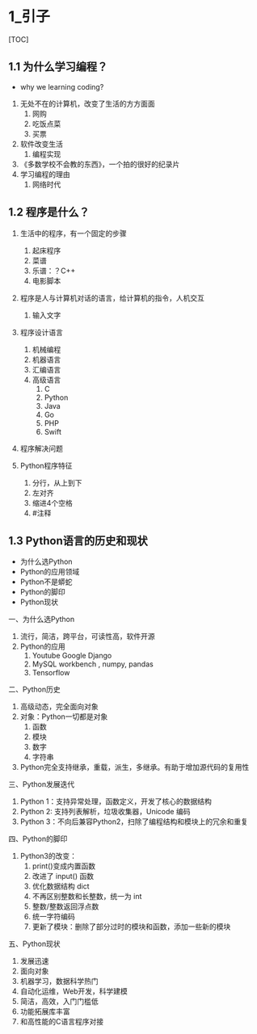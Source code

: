 # 1_引子



[TOC]



## 1.1 为什么学习编程？

- why we learning coding?

1. 无处不在的计算机，改变了生活的方方面面
   1. 网购
   2. 吃饭点菜
   3. 买票
2. 软件改变生活
   1. 编程实现
3. 《多数学校不会教的东西》，一个拍的很好的纪录片
4. 学习编程的理由
   1. 网络时代





## 1.2 程序是什么？

1. 生活中的程序，有一个固定的步骤
   1. 起床程序
   2. 菜谱
   3. 乐谱：？C++
   4. 电影脚本
2. 程序是人与计算机对话的语言，给计算机的指令，人机交互
   1. 输入文字
3. 程序设计语言
   1. 机械编程
   2. 机器语言
   3. 汇编语言
   4. 高级语言
      1. C
      2. Python
      3. Java
      4. Go
      5. PHP
      6. Swift
4. 程序解决问题

5. Python程序特征
   1. 分行，从上到下
   2. 左对齐
   3. 缩进4个空格
   4. #注释





## 1.3 Python语言的历史和现状

- 为什么选Python
- Python的应用领域
- Python不是蟒蛇
- Python的脚印
- Python现状



一、为什么选Python

1. 流行，简洁，跨平台，可读性高，软件开源
2. Python的应用
   1. Youtube Google Django
   2. MySQL workbench , numpy, pandas
   3. Tensorflow



二、Python历史

1. 高级动态，完全面向对象
2. 对象：Python一切都是对象
   1. 函数
   2. 模块
   3. 数字
   4. 字符串
3. Python完全支持继承，重载，派生，多继承。有助于增加源代码的复用性



三、Python发展迭代

1. Python 1：支持异常处理，函数定义，开发了核心的数据结构
2. Python 2: 支持列表解析，垃圾收集器，Unicode 编码
3. Python 3：不向后兼容Python2，扫除了编程结构和模块上的冗余和重复



四、Python的脚印

1. Python3的改变：
   1. print()变成内置函数
   2. 改进了 input() 函数
   3. 优化数据结构 dict
   4. 不再区别整数和长整数，统一为 int
   5. 整数/整数返回浮点数
   6. 统一字符编码
   7. 更新了模块：删除了部分过时的模块和函数，添加一些新的模块



五、Python现状

1. 发展迅速
2. 面向对象
3. 机器学习，数据科学热门
4. 自动化运维，Web开发，科学建模
5. 简洁，高效，入门门槛低
6. 功能拓展库丰富
7. 和高性能的C语言程序对接